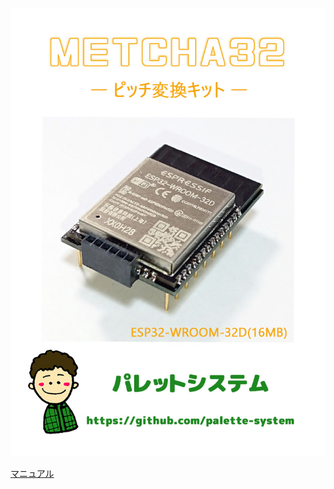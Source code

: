 ![METCHA32](https://github.com/palette-system/metcha32/blob/main/images/top.jpg)  
  
[マニュアル](/docs/metcha32_manual.pdf)


